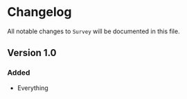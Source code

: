 # Changelog

All notable changes to `Survey` will be documented in this file.

## Version 1.0

### Added
- Everything

